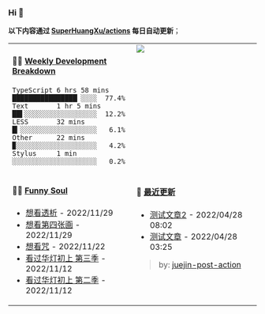 
### Hi 👋

**以下内容通过 <a href="https://github.com/SuperHuangXu/SuperHuangXu/actions" target="_blank">SuperHuangXu/actions</a> 每日自动更新**；

<table width="800px">
<tr>
<td valign="top" width="50%">

#### 🏊‍♂️ <a href="https://gist.github.com/SuperHuangXu/d3e32e70ad1d22b5a3c5e8fc3c67dcc5" target="_blank">Weekly Development Breakdown</a>

```text
TypeScript 6 hrs 58 mins  ████████████████▏░░░░  77.4%
Text       1 hr 5 mins    ██▌░░░░░░░░░░░░░░░░░░  12.2%
LESS       32 mins        █▎░░░░░░░░░░░░░░░░░░░   6.1%
Other      22 mins        ▉░░░░░░░░░░░░░░░░░░░░   4.2%
Stylus     1 min          ░░░░░░░░░░░░░░░░░░░░░   0.2%
```

</td>
<td valign="top" width="50%">
<a href="https://github.com/SuperHuangXu">
  <img align="center" src="https://github-readme-stats.vercel.app/api/top-langs/?username=SuperHuangXu&layout=compact&theme=radical" />
</a>
</td>
</tr>
<tr>
<td valign="top" width="50%">

#### 🤾‍♂️ <a href="https://www.douban.com/people/135404786/" target="_blank">Funny Soul</a>

* <a href='http://movie.douban.com/subject/4011203/' target='_blank'>想看透析</a> - 2022/11/29
* <a href='http://movie.douban.com/subject/4253448/' target='_blank'>想看第四张画</a> - 2022/11/29
* <a href='http://movie.douban.com/subject/34850561/' target='_blank'>想看咒</a> - 2022/11/22
* <a href='http://movie.douban.com/subject/35550795/' target='_blank'>看过华灯初上 第三季</a> - 2022/11/12
* <a href='http://movie.douban.com/subject/35550794/' target='_blank'>看过华灯初上 第二季</a> - 2022/11/12

</td>
<td valign="top" width="50%">

#### 🤾‍ <a href="https://juejin.cn/user/4142615541064046" target="_blank">最近更新</a>
  * <a href='https://juejin.cn/post/7091561831067566117' target='_blank'>测试文章2</a> - 2022/04/28 08:02
* <a href='https://juejin.cn/post/7091490504222703652' target='_blank'>测试文章</a> - 2022/04/28 03:25

> by: [juejin-post-action](https://github.com/SuperHuangXu/juejin-post-action)

</td>
</tr>
</table>

